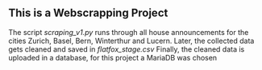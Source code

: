 ## This is a Webscrapping Project

The script *scraping_v1.py* runs through all house announcements for the cities Zurich, Basel, Bern, Winterthur and Lucern.
Later, the collected data gets cleaned and saved in *flatfox_stage.csv*
Finally, the cleaned data is uploaded in a database, for this project a MariaDB was chosen

